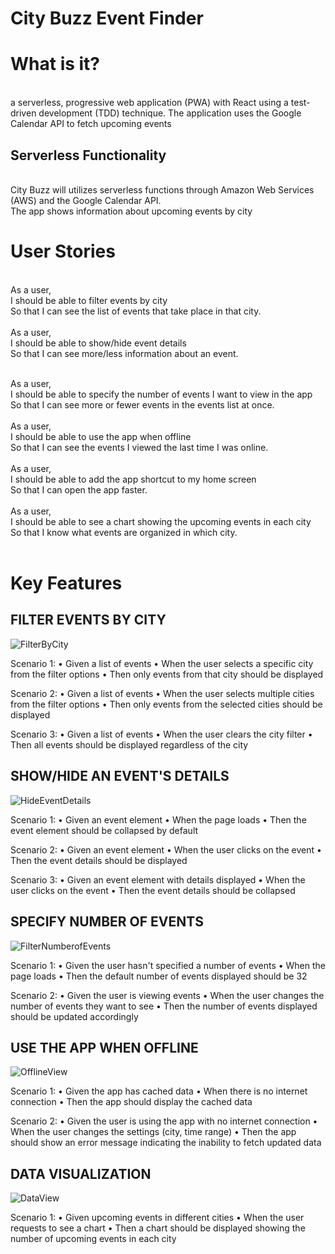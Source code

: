 # City Buzz Event Finder

<h1>What is it?</h1> <br>
a serverless, progressive web application (PWA) with React using a
test-driven development (TDD) technique. The application uses the Google
Calendar API to fetch upcoming events
<h2>Serverless Functionality</h2>
<br>
City Buzz will utilizes serverless functions through Amazon Web Services (AWS) and the Google Calendar API.<br>
The app shows information about upcoming events by city

<h1>User Stories</h1>
<br>
As a user, <br>
I should be able to filter events by city <br>
So that I can see the list of events that take place in that city.<br>
<br>
As a user, <br>
I should be able to show/hide event details <br>
So that I can see more/less information about an event.<br>
<br>

As a user, <br>
I should be able to specify the number of events I want to view in the app <br>
So that I can see more or fewer events in the events list at once.<br>
<br>
As a user, <br>
I should be able to use the app when offline <br>
So that I can see the events I viewed the last time I was online.<br>
<br>
As a user, <br>
I should be able to add the app shortcut to my home screen <br>
So that I can open the app faster.<br>
<br>
As a user, <br>
I should be able to see a chart showing the upcoming events in each city <br>
So that I know what events are organized in which city.<br>
<br>
<h1>Key Features</h1>

<h2>FILTER EVENTS BY CITY</h2>

![FilterByCity](https://github.com/BRobinson404/citybuzz/assets/122922678/547028e4-0728-466b-9878-c9bef71ac6b8)

Scenario 1:
•	Given a list of events
•	When the user selects a specific city from the filter options
•	Then only events from that city should be displayed

Scenario 2:
•	Given a list of events
•	When the user selects multiple cities from the filter options
•	Then only events from the selected cities should be displayed

Scenario 3:
•	Given a list of events
•	When the user clears the city filter
•	Then all events should be displayed regardless of the city

<h2>SHOW/HIDE AN EVENT'S DETAILS</h2>

![HideEventDetails](https://github.com/BRobinson404/citybuzz/assets/122922678/8cdb8cb0-5392-4163-9d88-9b0ef7b716e5)

Scenario 1:
•	Given an event element
•	When the page loads
•	Then the event element should be collapsed by default

Scenario 2:
•	Given an event element
•	When the user clicks on the event
•	Then the event details should be displayed

Scenario 3:
•	Given an event element with details displayed
•	When the user clicks on the event
•	Then the event details should be collapsed

<h2>SPECIFY NUMBER OF EVENTS</h2>

![FilterNumberofEvents](https://github.com/BRobinson404/citybuzz/assets/122922678/17e57fe7-0145-4268-b50b-cbf2605e3001)

Scenario 1:
•	Given the user hasn't specified a number of events
•	When the page loads
•	Then the default number of events displayed should be 32

Scenario 2:
•	Given the user is viewing events
•	When the user changes the number of events they want to see
•	Then the number of events displayed should be updated accordingly



<h2>USE THE APP WHEN OFFLINE</h2>

![OfflineView](https://github.com/BRobinson404/citybuzz/assets/122922678/79c2a7d8-fb4c-40b5-8a99-ce81b00093a1)

Scenario 1:
•	Given the app has cached data
•	When there is no internet connection
•	Then the app should display the cached data

Scenario 2:
•	Given the user is using the app with no internet connection
•	When the user changes the settings (city, time range)
•	Then the app should show an error message indicating the inability to fetch updated data

<h2> DATA VISUALIZATION</h2>

![DataView](https://github.com/BRobinson404/citybuzz/assets/122922678/ad16847a-6a5d-4e8c-a241-188d4dcc8558)

Scenario 1:
•	Given upcoming events in different cities
•	When the user requests to see a chart
•	Then a chart should be displayed showing the number of upcoming events in each city
